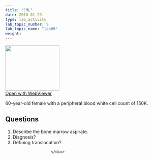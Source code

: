 ```yaml
---
title: "CML"
date: 2018-01-29
type: lab_activity
lab_topic_number: 9
lab_topic_name: "lab09"
weight: 
---
```

<div class="entrybody">
						<div class="thumbnail"> <a href="http://virtualslides.cumc.columbia.edu/Heme%20Path%2005.svs/view.apml?" target="_blank"><img alt="" src="http://pathologylab.ccnmtl.columbia.edu/assets/images/slide_hemepath5.jpg" width="170" height="142" class="mt-image-left"></a><br><a href="http://virtualslides.cumc.columbia.edu/Heme%20Path%2005.svs/view.apml?" target="_blank">Open with WebViewer</a> </div>

<p>60-year-old female with a peripheral blood white cell count of 150K. <br clear="all"></p>

<h2>Questions</h2>


<ol>
<li> Describe the bone marrow aspirate.</li>
<li> Diagnosis? </li>
<li> Defining translocation?</li>
</ol>


						
						</div>